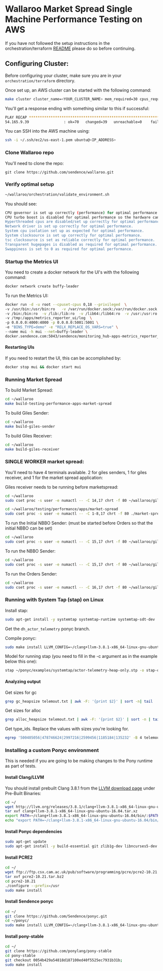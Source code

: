 # Wallaroo Market Spread Single Machine Performance Testing on AWS

If you have not followed the setup instructions in the orchestration/terraform [README](https://github.com/Sendence/wallaroo/tree/master/orchestration/terraform) please do so before continuing.

## Configuring Cluster:

Before configuring your cluster, make sure you are in
your `orchestration/terraform` directory.

Once set up, an AWS cluster can be started with the following command:

```bash
make cluster cluster_name=<YOUR_CLUSTER_NAME> mem_required=30 cpus_required=36 num_followers=0 force_instance=c4.8xlarge spot_bid_factor=100 ansible_system_cpus=0,18 ansible_isolcpus=false no_spot=true
```

You'll get a response ending with something similar to this if successful:

```bash
PLAY RECAP *********************************************************************
54.165.9.39                : ok=70   changed=39   unreachable=0    failed=0
```

You can SSH into the AWS machine using:

```bash
ssh -i ~/.ssh/ec2/us-east-1.pem ubuntu@<IP_ADDRESS>
```

### Clone Wallaroo repo

You'll need to clone the repo:

```
git clone https://github.com/sendence/wallaroo.git
```

### Verify optimal setup

```bash
~/wallaroo/orchestration/validate_environment.sh
```

You should see:

```bash
CPU governor is set up correctly (performance) for optimal performance.
CPU turbo boost is disabled for optimal performance so the hardware can't change cpu frequencies during a run.
Hyperthreaded cpus are disabled/set up correctly for optimal performance.
Network driver is set up correctly for optimal performance.
System cpu isolation set up as expected for optimal performance.
System clocksource is set up correctly for optimal performance.
tsc clocksource is set as reliable correctly for optimal performance.
Transparent hugepages is disabled as required for optimal performance.
Swappiness is set to 0 as required for optimal performance.
```

### Startup the Metrics UI

You need to create a docker network for the UI's with the following command:

```bash
docker network create buffy-leader
```

To run the Metrics UI:

```bash
docker run -d -u root --cpuset-cpus 0,18 --privileged  \
-v /usr/bin:/usr/bin:ro   -v /var/run/docker.sock:/var/run/docker.sock \
-v /bin:/bin:ro  -v /lib:/lib:ro  -v /lib64:/lib64:ro  -v /usr:/usr:ro  \
-v /tmp:/apps/metrics_reporter_ui/log  \
-p 0.0.0.0:4000:4000 -p 0.0.0.0:5001:5001 \
-e "BINS_TYPE=demo" -e "RELX_REPLACE_OS_VARS=true" \
--name mui -h mui --net=buffy-leader \
docker.sendence.com:5043/sendence/monitoring_hub-apps-metrics_reporter_ui.amd64:sendence-2.3.0-2462-gf6421db
```

#### Restarting UIs

If you need to restart the UI, this can be accomplished by:

```bash
docker stop mui && docker start mui
```

### Running Market Spread

To build Market Spread:

```bash
cd ~/wallaroo
make build-testing-performance-apps-market-spread
```

To build Giles Sender:

```bash
cd ~/wallaroo
make build-giles-sender
```

To build Giles Receiver:

```bash
cd ~/wallaroo
make build-giles-receiver
```

### SINGLE WORKER market spread:

You'll need to have 4 terminals available. 2 for giles senders, 1 for giles receiver, and 1 for the market spread application:

Giles receiver needs to be running before marketspread:

```bash
cd ~/wallaroo
sudo cset proc -s user -e numactl -- -C 14,17 chrt -f 80 ~/wallaroo/giles/receiver/receiver --ponythreads=1 --ponynoblock --ponypinasio -w -l 127.0.0.1:5555
```

```bash
cd ~/wallaroo/testing/performance/apps/market-spread
sudo cset proc -s user -e numactl -- -C 1-8,17 chrt -f 80 ./market-spread -i 127.0.0.1:7000,127.0.0.1:7001 -o 127.0.0.1:5555 -m 127.0.0.1:5001 --ponythreads 8 --ponypinasio --ponynoblock -c 127.0.0.1:12500 -d 127.0.0.1:12501
```

To run the Initial NBBO Sender: (must be started before Orders so that the initial NBBO can be set)

```bash
cd ~/wallaroo
sudo cset proc -s user -e numactl -- -C 15,17 chrt -f 80 ~/wallaroo/giles/sender/sender -h 127.0.0.1:7001 -m 350 -s 300 -i 2_500_000 -f ~/wallaroo/testing/data/market_spread/350-symbols_initial-nbbo-fixish.msg --ponythreads=1 -y -g 46 --ponypinasio -w —ponynoblock
```

To run the NBBO Sender:

```bash
cd ~/wallaroo
sudo cset proc -s user -e numactl -- -C 15,17 chrt -f 80 ~/wallaroo/giles/sender/sender -h 127.0.0.1:7001 -m 10000000000 -s 300 -i 2_500_000 -f ~/wallaroo/testing/data/market_spread/350-symbols_nbbo-fixish.msg -r --ponythreads=1 -y -g 46 --ponypinasio -w —ponynoblock
```

To run the Orders Sender:

```bash
cd ~/wallaroo
sudo cset proc -s user -e numactl -- -C 16,17 chrt -f 80 ~/wallaroo/giles/sender/sender -h 127.0.0.1:7000 -m 5000000000 -s 300 -i 5_000_000 -f ~/wallaroo/testing/data/market_spread/350-symbols_orders-fixish.msg -r --ponythreads=1 -y -g 57 --ponypinasio -w —ponynoblock
```

### Running with System Tap (stap) on Linux

Install stap:

```bash
sudo apt-get install -y systemtap systemtap-runtime systemtap-sdt-dev
```

Get the `dh_actor_telemetry` ponyc branch.

Compile ponyc:

```bash
sudo make install LLVM_CONFIG=~/clang+llvm-3.8.1-x86_64-linux-gnu-ubuntu-16.04/bin/llvm-config use=dtrace
```

Model for running stap (you need to fill in the -c argument as in the example below this one):

```bash
stap ~/ponyc/examples/systemtap/actor-telemetry-heap-only.stp -o stap-out.txt -g --suppress-time-limits -c 'command + args in a string'
```

#### Analyzing output

Get sizes for gc

```bash
grep gc_heapsize telemout.txt | awk -F: '{print $2}' | sort -n| tail
```

Get sizes for alloc

```bash
grep alloc_heapsize telemout.txt | awk -F: '{print $2}' | sort -n | tail
```

Get type_ids. Replace the values with sizes you're looking for.

```bash
egrep '500405056|478746624|2997216|2599456|1185184|135232' -B 4 telemout.txt
```


### Installing a custom Ponyc environment

This is needed if you are going to be making changes to the Pony runtime as
part of tests.

#### Install Clang/LLVM

You should install prebuilt Clang 3.8.1 from the [LLVM download page](http://llvm.org/releases/download.html#3.8.1) under Pre-Built Binaries:

```bash
cd ~/
wget http://llvm.org/releases/3.8.1/clang+llvm-3.8.1-x86_64-linux-gnu-ubuntu-16.04.tar.xz
tar xvf clang+llvm-3.8.1-x86_64-linux-gnu-ubuntu-16.04.tar.xz
export PATH=~/clang+llvm-3.8.1-x86_64-linux-gnu-ubuntu-16.04/bin/:$PATH
echo "export PATH=~/clang+llvm-3.8.1-x86_64-linux-gnu-ubuntu-16.04/bin/:\$PATH" >> ~/.bashrc
```

#### Install Ponyc dependencies

```bash
sudo apt-get update
sudo apt-get install -y build-essential git zlib1g-dev libncurses5-dev libssl-dev
```

#### Install PCRE2

```bash
cd ~/
wget ftp://ftp.csx.cam.ac.uk/pub/software/programming/pcre/pcre2-10.21.tar.bz2
tar xvf pcre2-10.21.tar.bz2
cd pcre2-10.21
./configure --prefix=/usr
sudo make install
```

#### Install Sendence ponyc

```bash
cd ~/
git clone https://github.com/Sendence/ponyc.git
cd ~/ponyc/
sudo make install LLVM_CONFIG=~/clang+llvm-3.8.1-x86_64-linux-gnu-ubuntu-16.04/bin/llvm-config
```

#### Install pony-stable

```bash
cd ~/
git clone https://github.com/ponylang/pony-stable
cd pony-stable
git checkout 0054b429a54818d187100ed40f5525ec7931b31b;
sudo make install
```

